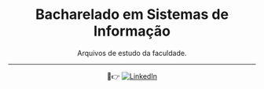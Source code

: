 <div align='center'>

  # Bacharelado em Sistemas de Informação
  Arquivos de estudo da faculdade.
  
  <hr>
  
 🤠👉
  [![LinkedIn](https://img.shields.io/badge/linkedin-%230077B5.svg?style=for-the-badge&logo=linkedin&logoColor=white)](https://www.linkedin.com/in/samubrreto/)<br>

</div>
